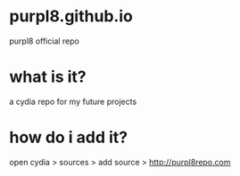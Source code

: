 # purpl8.github.io
purpl8 official repo

# what is it?
a cydia repo for my future projects

# how do i add it?

open cydia > sources > add source > http://purpl8repo.com
